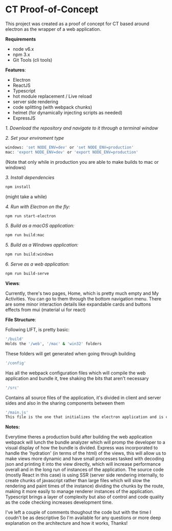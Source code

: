 # CT Proof-of-Concept

This project was created as a proof of concept for CT based around electron as the wrapper of a web application.

**Requirements**

- node v6.x
- npm 3.x
- Git Tools (cli tools)

**Features**:

- Electron
- ReactJS
- Typescript
- hot module replacement / Live reload
- server side rendering
- code splitting (with webpack chunks)
- helmet (for dynamically injecting scripts as needed)
- ExpressJS

*1. Download the repository and navigate to it through a terminal window*

*2. Set your enviroment type*
```sh
windows: 'set NODE_ENV=dev' or 'set NODE_ENV=production'
mac: 'export NODE_ENV=dev' or 'export NODE_ENV=production'
```
(Note that only while in production you are able to make builds to mac or windows)

*3. Install dependencies*

```sh
npm install
```
(might take a while)

*4. Run with Electron on the fly:*

```sh
npm run start-electron
```

*5. Build as a macOS application:*

```sh
npm run build:mac
```

*5. Build as a Windows application:*

```sh
npm run build:windows
```

*6. Serve as a web application:*

```sh
npm run build-serve
```

**Views**:

Currently, there's two pages, Home, which is pretty much empty and My Activities. You can go to them through the bottom navigation menu. There are some minor interaction details like expandable cards and buttons effects from mui (material ui for react)

**File Structure**:

Following LIFT, is pretty basic:
```sh
'/build'
Holds the '/web', '/mac' & 'win32' folders
```
These folders will get generated when going through building

```sh
'/config'
```
Has all the webpack configuration files which will compile the web application and bundle it, tree shaking the bits that aren't necessary

```sh
'/src'
```
Contains all source files of the application, it's divided in client and server sides and also in the sharing components between them 

```sh
'/main.js'
This file is the one that initializes the electron application and is call upon executing the app
```

**Notes:**

Everytime theres a production build after building the web application webpack will lunch the bundle analyzer which will promp the developer to a visual display of how the bundle is divided.
Express was incorporated to handle the 'hydration' (in terms of the html) of the views, this will allow us to make views more dynamic and have small processes tasked with decoding json and printing it into the view directly, which will increase performance overall and in the long run of instances of the application.
The source code (mostly React in this case) is using SSR (server side rendering internally, to create chunks of javascript rather than large files which will slow the rendering and paint times of the instance) dividing the chunks by the route, making it more easily to manage renderer instances of the application. 
Typescript brings a layer of complexity but also of control and code quality as the code checking increases development time.

I've left a couple of comments thoughout the code but with the time I coudn't be as descriptive
So I'm available for any questions or more deep explanation on the architecture and how it works, Thanks!
